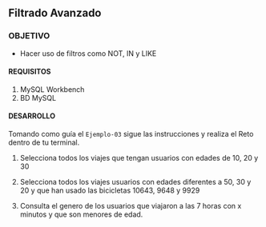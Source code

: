 ## Filtrado Avanzado

### OBJETIVO 
 - Hacer uso de filtros como NOT, IN y LIKE

#### REQUISITOS 
1. MySQL Workbench
2. BD MySQL

#### DESARROLLO

Tomando como guía el `Ejemplo-03` sigue las instrucciones y realiza el Reto dentro de tu terminal.

1. Selecciona todos los viajes que tengan usuarios con edades de 10, 20 y 30

2. Selecciona todos los viajes usuarios con edades diferentes a 50, 30 y 20 y que han usado las bicicletas 10643, 9648 y 9929

3. Consulta el genero de los usuarios que viajaron a las 7 horas con x minutos y que son menores de edad. 
